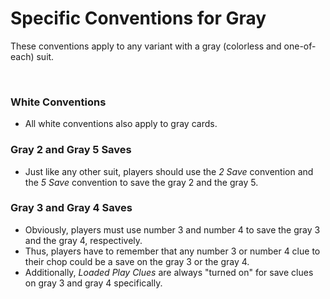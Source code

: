 # Specific Conventions for Gray

These conventions apply to any variant with a gray (colorless and one-of-each) suit.

<br />

### White Conventions

- All white conventions also apply to gray cards.

### Gray 2 and Gray 5 Saves

- Just like any other suit, players should use the *2 Save* convention and the *5 Save* convention to save the gray 2 and the gray 5.

### Gray 3 and Gray 4 Saves

- Obviously, players must use number 3 and number 4 to save the gray 3 and the gray 4, respectively.
- Thus, players have to remember that any number 3 or number 4 clue to their chop could be a save on the gray 3 or the gray 4.
- Additionally, *Loaded Play Clues* are always "turned on" for save clues on gray 3 and gray 4 specifically.
